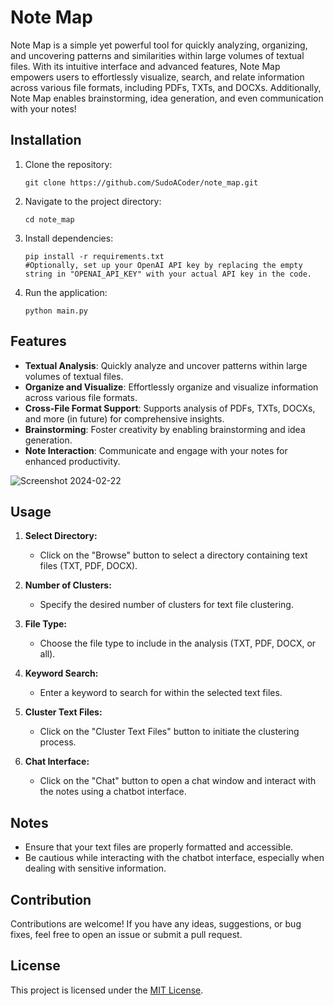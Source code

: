 # Note Map

Note Map is a simple yet powerful tool for quickly analyzing, organizing, and uncovering patterns and similarities within large volumes of textual files. With its intuitive interface and advanced features, Note Map empowers users to effortlessly visualize, search, and relate information across various file formats, including PDFs, TXTs, and DOCXs. Additionally, Note Map enables brainstorming, idea generation, and even communication with your notes!

## Installation

1. Clone the repository:

   ```
   git clone https://github.com/SudoACoder/note_map.git
   ```

2. Navigate to the project directory:

   ```
   cd note_map
   ```

3. Install dependencies:

   ```
   pip install -r requirements.txt
   #Optionally, set up your OpenAI API key by replacing the empty string in "OPENAI_API_KEY" with your actual API key in the code.
   ```

4. Run the application:

   ```
   python main.py
   ```

## Features

- **Textual Analysis**: Quickly analyze and uncover patterns within large volumes of textual files.
- **Organize and Visualize**: Effortlessly organize and visualize information across various file formats.
- **Cross-File Format Support**: Supports analysis of PDFs, TXTs, DOCXs, and more (in future) for comprehensive insights.
- **Brainstorming**: Foster creativity by enabling brainstorming and idea generation.
- **Note Interaction**: Communicate and engage with your notes for enhanced productivity.

![Screenshot 2024-02-22](https://github.com/SudoACoder/note_map/assets/58640233/cae87ab9-b954-416a-9fa1-36a55044ae96)

## Usage

1. **Select Directory:**
   - Click on the "Browse" button to select a directory containing text files (TXT, PDF, DOCX).

2. **Number of Clusters:**
   - Specify the desired number of clusters for text file clustering.

3. **File Type:**
   - Choose the file type to include in the analysis (TXT, PDF, DOCX, or all).

4. **Keyword Search:**
   - Enter a keyword to search for within the selected text files.

5. **Cluster Text Files:**
   - Click on the "Cluster Text Files" button to initiate the clustering process.

6. **Chat Interface:**
   - Click on the "Chat" button to open a chat window and interact with the notes using a chatbot interface.

## Notes

- Ensure that your text files are properly formatted and accessible.
- Be cautious while interacting with the chatbot interface, especially when dealing with sensitive information.

## Contribution

Contributions are welcome! If you have any ideas, suggestions, or bug fixes, feel free to open an issue or submit a pull request.

## License

This project is licensed under the [MIT License](https://opensource.org/licenses/MIT).
